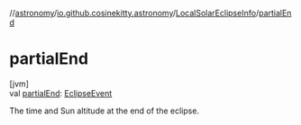 //[astronomy](../../../index.md)/[io.github.cosinekitty.astronomy](../index.md)/[LocalSolarEclipseInfo](index.md)/[partialEnd](partial-end.md)

# partialEnd

[jvm]\
val [partialEnd](partial-end.md): [EclipseEvent](../-eclipse-event/index.md)

The time and Sun altitude at the end of the eclipse.
